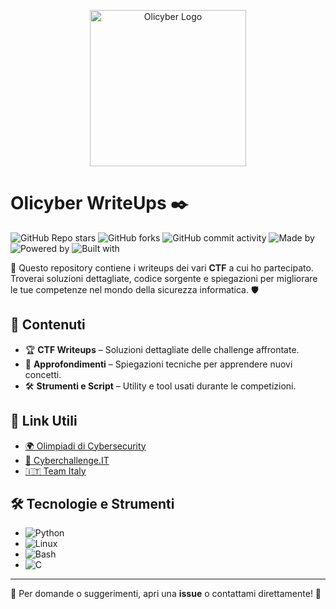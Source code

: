 <p align="center">
  <img src="https://olicyber.it/assets/loghi/logo-olicyber.svg" alt="Olicyber Logo" onclick="https://training.olicyber.it/challenges" width="250">
</p>

# Olicyber WriteUps ✒️
![GitHub Repo stars](https://img.shields.io/github/stars/bigBrodyG/School_journey?style=social)
![GitHub forks](https://img.shields.io/github/forks/bigBrodyG/School_journey?style=social)
![GitHub commit activity](https://img.shields.io/github/commit-activity/w/bigBrodyG/School_journey)
![Made by](https://img.shields.io/badge/Made%20by-bigBrodyG-blue)
![Powered by](https://img.shields.io/badge/Powered%20by-Linux%20%7C%20Python%20%7C%20Bash-brightgreen)
![Built with](https://img.shields.io/badge/Built%20with-CTF%20Challenges-orange)

📌 Questo repository contiene i writeups dei vari **CTF** a cui ho partecipato. Troverai soluzioni dettagliate, codice sorgente e spiegazioni per migliorare le tue competenze nel mondo della sicurezza informatica. 🛡️

## 🚀 Contenuti
- 🏆 **CTF Writeups** – Soluzioni dettagliate delle challenge affrontate.
- 📝 **Approfondimenti** – Spiegazioni tecniche per apprendere nuovi concetti.
- 🛠️ **Strumenti e Script** – Utility e tool usati durante le competizioni.

## 🔗 Link Utili
- [🌍 Olimpiadi di Cybersecurity](https://olicyber.it)
- [🔐 Cyberchallenge.IT](https://cyberchallenge.it)
- [🇮🇹 Team Italy](https://teamitaly.eu)


## 🛠 Tecnologie e Strumenti
- ![Python](https://img.shields.io/badge/Python-3776AB?style=for-the-badge&logo=python&logoColor=white)
- ![Linux](https://img.shields.io/badge/Linux-FCC624?style=for-the-badge&logo=linux&logoColor=black)
- ![Bash](https://img.shields.io/badge/Bash-121011?style=for-the-badge&logo=gnu-bash&logoColor=white)
- ![C](https://img.shields.io/badge/C-A8B9CC?style=for-the-badge&logo=c&logoColor=white)

---
📩 Per domande o suggerimenti, apri una **issue** o contattami direttamente! 🚀
